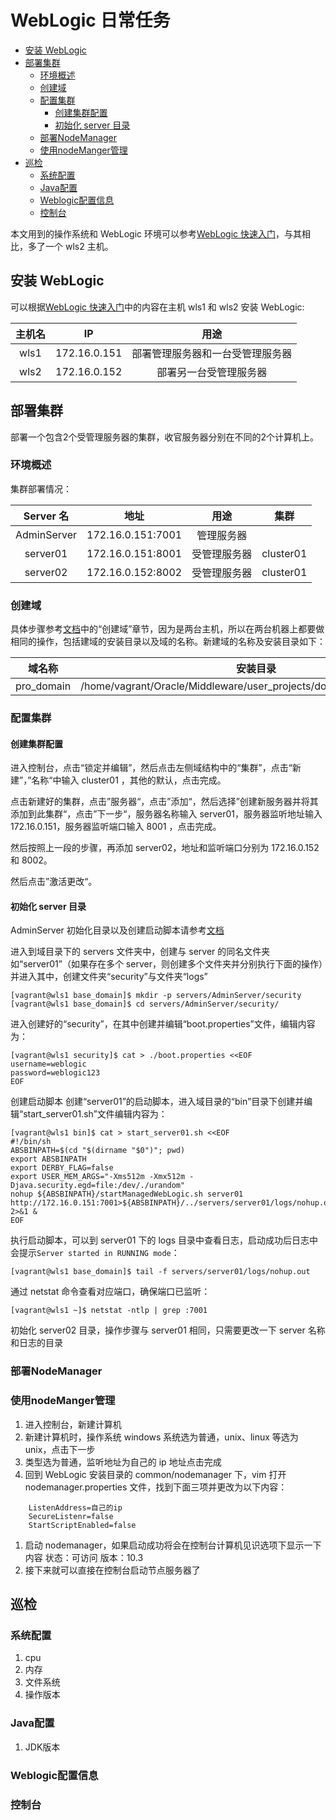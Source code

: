 # WebLogic 日常任务
- [安装 WebLogic](#安装-weblogic)
- [部署集群](#部署集群)
  - [环境概述](#环境概述)
  - [创建域](#创建域)
  - [配置集群](#配置集群)
    - [创建集群配置](#创建集群配置)
    - [初始化 server 目录](#初始化-server-目录)
  - [部署NodeManager](#部署nodemanager)
  - [使用nodeManger管理](#使用nodemanger管理)
- [巡检](#巡检)
  - [系统配置](#系统配置)
  - [Java配置](#java配置)
  - [Weblogic配置信息](#weblogic配置信息)
  - [控制台](#控制台)


本文用到的操作系统和 WebLogic 环境可以参考[WebLogic 快速入门](./wls-quickstart.md)，与其相比，多了一个 wls2 主机。

## 安装 WebLogic

可以根据[WebLogic 快速入门](./wls-quickstart.md)中的内容在主机 wls1 和 wls2 安装 WebLogic:

|主机名|IP|用途|
|:-----: |:-----:|:----:|
| wls1|172.16.0.151|部署管理服务器和一台受管理服务器|
| wls2|172.16.0.152|     部署另一台受管理服务器    |

## 部署集群

部署一个包含2个受管理服务器的集群，收官服务器分别在不同的2个计算机上。

### 环境概述

集群部署情况：

| Server 名 | 地址 | 用途 | 集群 |
|  :----:  |  :----:  |  :----:  |  :----:  |
|  AdminServer  |  172.16.0.151:7001  |管理服务器|    |
|  server01  |  172.16.0.151:8001  |受管理服务器| cluster01 |
|  server02  |  172.16.0.152:8002  |受管理服务器| cluster01 |

### 创建域

具体步骤参考[文档](./wls-quickstart.md#创建域)中的“创建域”章节，因为是两台主机，所以在两台机器上都要做相同的操作，包括建域的安装目录以及域的名称。新建域的名称及安装目录如下：

|域名称|安装目录|
|:----:|:----:|
|pro_domain|/home/vagrant/Oracle/Middleware/user_projects/domains/sample_domain|

### 配置集群

#### 创建集群配置

进入控制台，点击“锁定并编辑”，然后点击左侧域结构中的“集群”，点击“新建”，”名称“中输入 cluster01 ，其他的默认，点击完成。

点击新建好的集群，点击”服务器“，点击”添加“，然后选择”创建新服务器并将其添加到此集群“，点击”下一步“，服务器名称输入 server01，服务器监听地址输入 172.16.0.151，服务器监听端口输入 8001 ，点击完成。

然后按照上一段的步骤，再添加 server02，地址和监听端口分别为 172.16.0.152 和 8002。

然后点击”激活更改“。

#### 初始化 server 目录

AdminServer 初始化目录以及创建启动脚本请参考[文档](./wls-quickstart.md#启动AdminServer)

进入到域目录下的 servers 文件夹中，创建与 server 的同名文件夹如“server01”（如果存在多个 server，则创建多个文件夹并分别执行下面的操作）并进入其中，创建文件夹“security”与文件夹“logs”

```shell
[vagrant@wls1 base_domain]$ mkdir -p servers/AdminServer/security
[vagrant@wls1 base_domain]$ cd servers/AdminServer/security/
```

进入创建好的“security”，在其中创建并编辑“boot.properties”文件，编辑内容为：

```shell
[vagrant@wls1 security]$ cat > ./boot.properties <<EOF 
username=weblogic
password=weblogic123
EOF
```

创建启动脚本
创建“server01”的启动脚本，进入域目录的“bin”目录下创建并编辑“start_server01.sh”文件编辑内容为：

```shell
[vagrant@wls1 bin]$ cat > start_server01.sh <<EOF
#!/bin/sh
ABSBINPATH=$(cd "$(dirname "$0")"; pwd)
export ABSBINPATH
export DERBY_FLAG=false
export USER_MEM_ARGS="-Xms512m -Xmx512m -Djava.security.egd=file:/dev/./urandom"
nohup ${ABSBINPATH}/startManagedWebLogic.sh server01 http://172.16.0.151:7001>${ABSBINPATH}/../servers/server01/logs/nohup.out 2>&1 &
EOF
```

执行启动脚本，可以到 server01 下的 logs 目录中查看日志，启动成功后日志中会提示`Server started in RUNNING mode`：

```shell
[vagrant@wls1 base_domain]$ tail -f servers/server01/logs/nohup.out
```

通过 netstat 命令查看对应端口，确保端口已监听：

```shell
[vagrant@wls1 ~]$ netstat -ntlp | grep :7001
```

初始化 server02 目录，操作步骤与 server01 相同，只需要更改一下 server 名称和日志的目录



### 部署NodeManager 

### 使用nodeManger管理

1. 进入控制台，新建计算机
2. 新建计算机时，操作系统 windows 系统选为普通，unix、linux 等选为 unix，点击下一步
3. 类型选为普通，监听地址为自己的 ip 地址点击完成
4. 回到 WebLogic 安装目录的 common/nodemanager 下，vim 打开 nodemanager.properties 文件，找到下面三项并更改为以下内容：

```shell
    ListenAddress=自己的ip
    SecureListenr=false
    StartScriptEnabled=false
```

1. 启动 nodemanager，如果启动成功将会在控制台计算机见识选项下显示一下内容
状态：可访问
版本：10.3
6. 接下来就可以直接在控制台启动节点服务器了





## 巡检

### 系统配置

1. cpu
2. 内存
3. 文件系统
4. 操作版本

### Java配置

1. JDK版本

### Weblogic配置信息

### 控制台